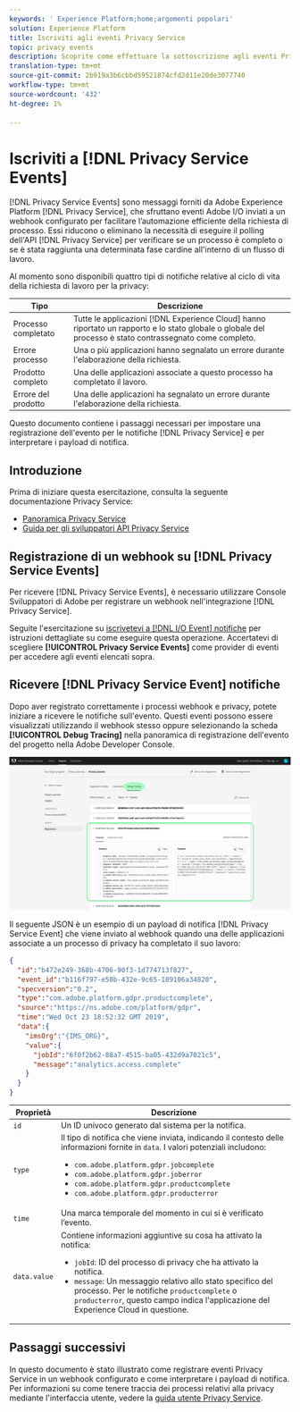 ```yaml
---
keywords: ' Experience Platform;home;argomenti popolari'
solution: Experience Platform
title: Iscriviti agli eventi Privacy Service
topic: privacy events
description: Scoprite come effettuare la sottoscrizione agli eventi Privacy Service utilizzando un webhook preconfigurato.
translation-type: tm+mt
source-git-commit: 2b919a3b6cbbd59521874cfd2d11e20de3077740
workflow-type: tm+mt
source-wordcount: '432'
ht-degree: 1%

---
```



# Iscriviti a [!DNL Privacy Service Events]

[!DNL Privacy Service Events] sono messaggi forniti da Adobe Experience Platform  [!DNL Privacy Service], che sfruttano  eventi Adobe I/O inviati a un webhook configurato per facilitare l’automazione efficiente della richiesta di processo. Essi riducono o eliminano la necessità di eseguire il polling dell&#39;API [!DNL Privacy Service] per verificare se un processo è completo o se è stata raggiunta una determinata fase cardine all&#39;interno di un flusso di lavoro.

Al momento sono disponibili quattro tipi di notifiche relative al ciclo di vita della richiesta di lavoro per la privacy:

| Tipo | Descrizione |
| --- | --- |
| Processo completato | Tutte le applicazioni [!DNL Experience Cloud] hanno riportato un rapporto e lo stato globale o globale del processo è stato contrassegnato come completo. |
| Errore processo | Una o più applicazioni hanno segnalato un errore durante l&#39;elaborazione della richiesta. |
| Prodotto completo | Una delle applicazioni associate a questo processo ha completato il lavoro. |
| Errore del prodotto | Una delle applicazioni ha segnalato un errore durante l&#39;elaborazione della richiesta. |

Questo documento contiene i passaggi necessari per impostare una registrazione dell&#39;evento per le notifiche [!DNL Privacy Service] e per interpretare i payload di notifica.

## Introduzione

Prima di iniziare questa esercitazione, consulta la seguente documentazione Privacy Service:

* [Panoramica Privacy Service](./home.md)
* [Guida per gli sviluppatori API Privacy Service](./api/getting-started.md)

## Registrazione di un webhook su [!DNL Privacy Service Events]

Per ricevere [!DNL Privacy Service Events], è necessario utilizzare  Console Sviluppatori di Adobe per registrare un webhook nell&#39;integrazione [!DNL Privacy Service].

Seguite l&#39;esercitazione su [iscrivetevi a [!DNL I/O Event] notifiche](../observability/notifications/subscribe.md) per istruzioni dettagliate su come eseguire questa operazione. Accertatevi di scegliere **[!UICONTROL Privacy Service Events]** come provider di eventi per accedere agli eventi elencati sopra.

## Ricevere [!DNL Privacy Service Event] notifiche

Dopo aver registrato correttamente i processi webhook e privacy, potete iniziare a ricevere le notifiche sull&#39;evento. Questi eventi possono essere visualizzati utilizzando il webhook stesso oppure selezionando la scheda **[!UICONTROL Debug Tracing]** nella panoramica di registrazione dell&#39;evento del progetto nella  Adobe Developer Console.

![](images/privacy-events/debug-tracing.png)

Il seguente JSON è un esempio di un payload di notifica [!DNL Privacy Service Event] che viene inviato al webhook quando una delle applicazioni associate a un processo di privacy ha completato il suo lavoro:

```json
{
  "id":"b472e249-368b-4706-90f3-1d774713f827",
  "event_id":"b116f797-e50b-432e-9c65-189106a34820",
  "specversion":"0.2",
  "type":"com.adobe.platform.gdpr.productcomplete",
  "source":"https://ns.adobe.com/platform/gdpr",
  "time":"Wed Oct 23 18:52:32 GMT 2019",
  "data":{
    "imsOrg":"{IMS_ORG}",
    "value":{
      "jobId":"6f0f2b62-88a7-4515-ba05-432d9a7021c5",
      "message":"analytics.access.complete"
    }
  }
}
```

| Proprietà | Descrizione |
| --- | --- |
| `id` | Un ID univoco generato dal sistema per la notifica. |
| `type` | Il tipo di notifica che viene inviata, indicando il contesto delle informazioni fornite in `data`. I valori potenziali includono: <ul><li>`com.adobe.platform.gdpr.jobcomplete`</li><li>`com.adobe.platform.gdpr.joberror`</li><li>`com.adobe.platform.gdpr.productcomplete`</li><li>`com.adobe.platform.gdpr.producterror`</li></ul> |
| `time` | Una marca temporale del momento in cui si è verificato l’evento. |
| `data.value` | Contiene informazioni aggiuntive su cosa ha attivato la notifica: <ul><li>`jobId`: ID del processo di privacy che ha attivato la notifica.</li><li>`message`: Un messaggio relativo allo stato specifico del processo. Per le notifiche `productcomplete` o `producterror`, questo campo indica l&#39;applicazione del Experience Cloud  in questione.</li></ul> |

## Passaggi successivi

In questo documento è stato illustrato come registrare eventi Privacy Service in un webhook configurato e come interpretare i payload di notifica. Per informazioni su come tenere traccia dei processi relativi alla privacy mediante l&#39;interfaccia utente, vedere la [guida utente Privacy Service](./ui/user-guide.md).